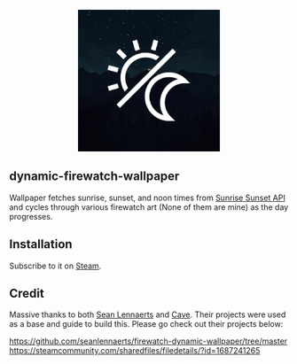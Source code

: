 <p align="center">
  <img src="./preview.gif" alt="Firewatch Wallpaper gif" />
</p>

## dynamic-firewatch-wallpaper

Wallpaper fetches sunrise, sunset, and noon times from [Sunrise Sunset API](https://sunrise-sunset.org/api) and cycles through various firewatch art (None of them are mine) as the day progresses.

## Installation
Subscribe to it on [Steam](https://steamcommunity.com/sharedfiles/filedetails/?id=3042208232).

## Credit
Massive thanks to both [Sean Lennaerts](https://github.com/seanlennaerts) and [Cave](https://steamcommunity.com/profiles/76561198250142868). Their projects were used as a base and guide to build this.
Please go check out their projects below:

https://github.com/seanlennaerts/firewatch-dynamic-wallpaper/tree/master
https://steamcommunity.com/sharedfiles/filedetails/?id=1687241265
